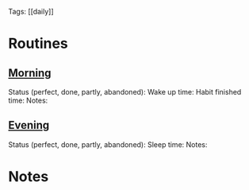 Tags: [[daily]]
# Routines
## [Morning](<Morning habits v1>)
Status (perfect, done, partly, abandoned): 
Wake up time: 
Habit finished time: 
Notes: 
## [Evening](<Evening habits v1>)
Status (perfect, done, partly, abandoned): 
Sleep time: 
Notes: 
# Notes

